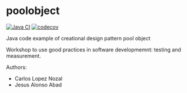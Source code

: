 poolobject
==========

[![Java CI](https://github.com/clopezno/poolobject/actions/workflows/ci.yml/badge.svg)](https://github.com/clopezno/poolobject/actions/workflows/ant.yml) 
[![codecov](https://codecov.io/gh/clopezno/poolobject/graph/badge.svg?token=NvQ17D5kct)](https://codecov.io/gh/clopezno/poolobject)

Java code example of creational design pattern pool object

Workshop to use good practices in software developmemnt: testing and measurement.

Authors:

- Carlos Lopez Nozal
- Jesus Alonso Abad
